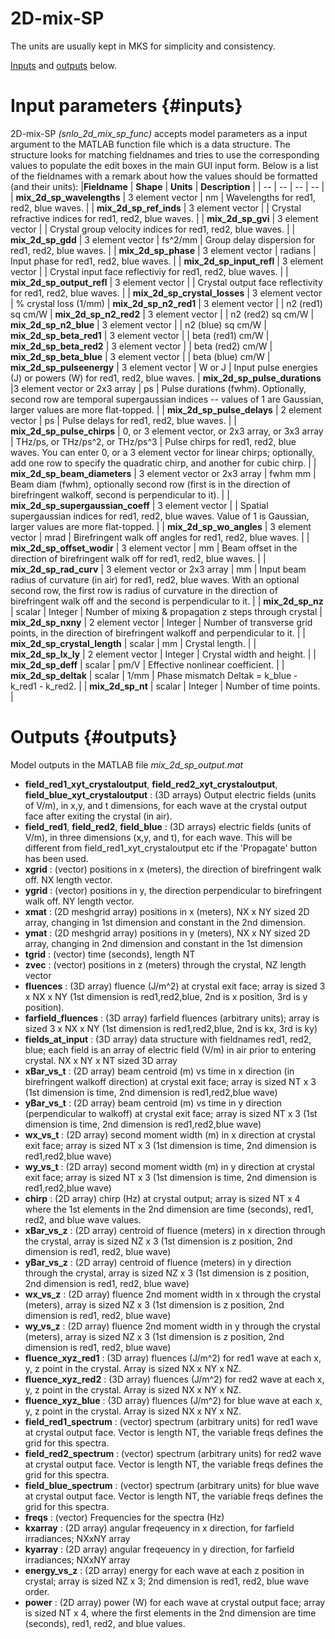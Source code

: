# 2D-mix-SP
The units are usually kept in MKS for simplicity and consistency.

[Inputs](#inputs) and [outputs](#outputs) below.

# Input parameters {#inputs}
2D-mix-SP *(snlo_2d_mix_sp_func)* accepts model parameters as a input argument to the MATLAB function file which is a data structure. The structure looks for matching fieldnames and tries to use the corresponding values to populate the edit boxes in the main GUI input form. Below is a list of the fieldnames with a remark about how the values should be formatted (and their units):
|**Fieldname** | **Shape** | **Units** | **Description** |
| -- | -- | -- | -- |
| **mix_2d_sp_wavelengths** | 3 element vector | nm | Wavelengths for red1, red2, blue waves. |
| **mix_2d_sp_ref_inds**    | 3 element vector |  | Crystal refractive indices for red1, red2, blue waves. |
| **mix_2d_sp_gvi**  		    | 3 element vector |  | Crystal group velocity indices for red1, red2, blue waves. |
| **mix_2d_sp_gdd** 		    | 3 element vector | fs^2/mm | Group delay dispersion for red1, red2, blue waves. |
| **mix_2d_sp_phase** 		  | 3 element vector | radians | Input phase for red1, red2, blue waves. |
| **mix_2d_sp_input_refl**  | 3 element vector |  | Crystal input face  reflectiviy for red1, red2, blue waves. | 
| **mix_2d_sp_output_refl** | 3 element vector |  | Crystal output face reflectivity for red1, red2, blue waves. | 
| **mix_2d_sp_crystal_losses** | 3 element vector | % crystal loss (1/mm)
| **mix_2d_sp_n2_red1**     | 3 element vector |  | n2 (red1) sq cm/W
| **mix_2d_sp_n2_red2**     | 3 element vector |  | n2 (red2) sq cm/W
| **mix_2d_sp_n2_blue**     | 3 element vector |  | n2 (blue) sq cm/W
| **mix_2d_sp_beta_red1**   | 3 element vector | | beta (red1) cm/W
| **mix_2d_sp_beta_red2**   | 3 element vector | | beta (red2) cm/W
| **mix_2d_sp_beta_blue**   | 3 element vector | | beta (blue) cm/W
| **mix_2d_sp_pulseenergy** | 3 element vector | W or J | Input pulse energies (J) or powers (W) for red1, red2, blue waves.
| **mix_2d_sp_pulse_durations** |3 element vector or 2x3 array | ps |  Pulse durations (fwhm). Optionally, second row are temporal supergaussian indices -- values of 1 are Gaussian, larger values are more flat-topped. |
| **mix_2d_sp_pulse_delays** | 2 element vector | ps  | Pulse delays for red1, red2, blue waves. | 
| **mix_2d_sp_pulse_chirps** | 0, or 3 element vector, or 2x3 array, or 3x3 array | THz/ps, or THz/ps^2, or THz/ps^3 |  Pulse chirps for red1, red2, blue waves. You can enter 0, or a 3 element vector for linear chirps; optionally, add one row to specify the quadratic chirp, and another for cubic chirp. | 
| **mix_2d_sp_beam_diameters** | 3 element vector or 2x3 array | fwhm mm | Beam diam (fwhm), optionally second row (first is in the direction of birefringent walkoff, second is perpendicular to it). |
| **mix_2d_sp_supergaussian_coeff** | 3 element vector |  | Spatial supergaussian indices for red1, red2, blue waves. Value of 1 is Gaussian, larger values are more flat-topped. |
| **mix_2d_sp_wo_angles**   | 3 element vector | mrad |  Birefringent walk off angles for red1, red2, blue waves. |
| **mix_2d_sp_offset_wodir** | 3 element vector | mm | Beam offset in the direction of birefringent walk off for red1, red2, blue waves. |
| **mix_2d_sp_rad_curv** | 3 element vector or 2x3 array | mm | Input beam radius of curvature (in air) for red1, red2, blue waves. With an optional second row, the first row is radius of curvature in the direction of birefringent walk off and the second is perpendicular to it. |
| **mix_2d_sp_nz** | scalar | Integer | Number of mixing & propagation z steps through crystal
| **mix_2d_sp_nxny** | 2 element vector |  Integer | Number of transverse grid points, in the direction of birefringent walkoff and perpendicular to it. | 
| **mix_2d_sp_crystal_length** | scalar | mm | Crystal length. |
| **mix_2d_sp_lx_ly** | 2 element vector | Integer | Crystal width and height. | 
| **mix_2d_sp_deff** | scalar | pm/V | Effective nonlinear coefficient. | 
| **mix_2d_sp_deltak** | scalar | 1/mm | Phase mismatch Deltak = k_blue - k_red1 - k_red2. | 
| **mix_2d_sp_nt** | scalar | Integer | Number of time points. | 



# Outputs {#outputs}
Model outputs in the MATLAB file *mix_2d_sp_output.mat*
*   **field_red1_xyt_crystaloutput**, **field_red2_xyt_crystaloutput**, **field_blue_xyt_crystaloutput** 	: (3D arrays) Output electric fields (units of V/m), in x,y, and t dimensions, for each wave at the crystal output face after exiting the crystal (in air).
*   **field_red1**, **field_red2**, **field_blue** : (3D arrays) electric fields (units of V/m), in three dimensions (x,y, and t), for each wave. This will be different from field_red1_xyt_crystaloutput etc if the 'Propagate' button has been used.
*   **xgrid** 			: (vector) positions in x (meters), the direction of birefringent walk off. NX length vector.
*   **ygrid** 			: (vector) positions in y, the direction perpendicular to birefringent walk off. NY length vector.
*   **xmat** 				: (2D meshgrid array) positions in x (meters), NX x NY sized 2D array, changing in 1st dimension and constant in the 2nd dimension.
*   **ymat**				: (2D meshgrid array) positions in y (meters), NX x NY sized 2D array, changing in 2nd dimension and constant in the 1st dimension
*   **tgrid** 			: (vector) time (seconds), length NT  
*   **zvec** 				: (vector) positions in z (meters) through the crystal, NZ length vector
*   **fluences** 			: (3D array) fluence (J/m^2) at crystal exit face; array is sized 3 x NX x NY (1st dimension is red1,red2,blue, 2nd is x position, 3rd is y position).
*   **farfield_fluences** : (3D array) farfield fluences (arbitrary units); array is sized 3 x NX x NY (1st dimension is red1,red2,blue, 2nd is kx, 3rd is ky)
*   **fields_at_input** 	: (3D array) data structure with fieldnames red1, red2, blue; each field is an array of electric field (V/m) in air prior to entering crystal. NX x NY x NT sized 3D array
*   **xBar_vs_t** 		: (2D array) beam centroid (m) vs time in x direction (in birefringent walkoff direction) at crystal exit face; array is sized NT x 3 (1st dimension is time, 2nd dimension is red1,red2,blue wave)
*   **yBar_vs_t** 		: (2D array) beam centroid (m) vs time in y direction (perpendicular to walkoff) at crystal exit face; array is sized NT x 3 (1st dimension is time, 2nd dimension is red1,red2,blue wave)
*   **wx_vs_t**   		: (2D array) second moment width (m) in x direction at crystal exit face; array is sized NT x 3 (1st dimension is time, 2nd dimension is red1,red2,blue wave)
*   **wy_vs_t** 			: (2D array) second moment width (m) in y direction at crystal exit face; array is sized NT x 3 (1st dimension is time, 2nd dimension is red1,red2,blue wave)
*   **chirp**				: (2D array) chirp (Hz) at crystal output; array is sized NT x 4 where the 1st elements in the 2nd dimension are time (seconds), red1, red2, and blue wave values.
*   **xBar_vs_z**			: (2D array) centroid of fluence (meters) in x direction through the crystal, array is sized NZ x 3 (1st dimension is z position, 2nd dimension is red1, red2, blue wave)
*   **yBar_vs_z** 		: (2D array) centroid of fluence (meters) in y direction through the crystal, array is sized NZ x 3 (1st dimension is z position, 2nd dimension is red1, red2, blue wave)
*   **wx_vs_z** 			: (2D array) fluence 2nd moment width in x through the crystal (meters), array is sized NZ x 3 (1st dimension is z position, 2nd dimension is red1, red2, blue wave)
*   **wy_vs_z** 			: (2D array) fluence 2nd moment width in y through the crystal (meters), array is sized NZ x 3 (1st dimension is z position, 2nd dimension is red1, red2, blue wave)
*   **fluence_xyz_red1** 	: (3D array) fluences (J/m^2) for red1 wave at each x, y, z point in the crystal. Array is sized NX x NY x NZ.
*   **fluence_xyz_red2** 	: (3D array) fluences (J/m^2) for red2 wave at each x, y, z point in the crystal. Array is sized NX x NY x NZ.
*   **fluence_xyz_blue** 	: (3D array) fluences (J/m^2) for blue wave at each x, y, z point in the crystal. Array is sized NX x NY x NZ.
*   **field_red1_spectrum** 	: (vector) spectrum (arbitrary units) for red1 wave at crystal output face. Vector is length NT, the variable freqs defines the grid for this spectra.
*   **field_red2_spectrum**	: (vector) spectrum (arbitrary units) for red2 wave at crystal output face. Vector is length NT, the variable freqs defines the grid for this spectra.
*   **field_blue_spectrum**	: (vector) spectrum (arbitrary units) for blue wave at crystal output face. Vector is length NT, the variable freqs defines the grid for this spectra.
*   **freqs** 			: (vector) Frequencies for the spectra (Hz)
*   **kxarray** 			: (2D array) angular freqeuency in x direction, for farfield irradiances; NXxNY array
*   **kyarray** 			: (2D array) angular freqeuency in y direction, for farfield irradiances; NXxNY array
*   **energy_vs_z** 		: (2D array) energy for each wave at each z position in crystal; array is sized NZ x 3; 2nd dimension is red1, red2, blue wave order.
*   **power** 			: (2D array) power (W) for each wave at crystal output face; array is sized NT x 4, where the first elements in the 2nd dimension are time (seconds), red1, red2, and blue values.
